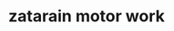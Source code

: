 ---
title: "zatarain motor work"
url: /walay-padre-burgos-quezon/zatarain-motor-work/
shop: car repair
---